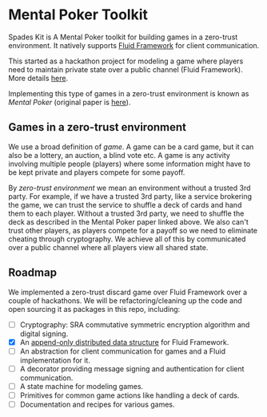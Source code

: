 # Mental Poker Toolkit

Spades Kit is A Mental Poker toolkit for building games in a zero-trust
environment. It natively supports [Fluid Framework](https://fluidframework.com/)
for client communication.

This started as a hackathon project for modeling a game where players need to
maintain private state over a public channel (Fluid Framework). More details
[here](https://vladris.com/blog/2021/12/11/mental-poker.html).

Implementing this type of games in a zero-trust environment is known as *Mental
Poker* (original paper is [here](https://people.csail.mit.edu/rivest/pubs/SRA81.pdf)).

## Games in a zero-trust environment

We use a broad definition of *game*. A game can be a card game, but it can also
be a lottery, an auction, a blind vote etc. A game is any activity involving
multiple people (players) where some information might have to be kept private
and players compete for some payoff.

By *zero-trust environment* we mean an environment without a trusted 3rd party.
For example, if we have a trusted 3rd party, like a service brokering the game,
we can trust the service to shuffle a deck of cards and hand them to each
player. Without a trusted 3rd party, we need to shuffle the deck as described
in the Mental Poker paper linked above. We also can't trust other players, as
players compete for a payoff so we need to eliminate cheating through
cryptography. We achieve all of this by communicated over a public channel
where all players view all shared state.

## Roadmap

We implemented a zero-trust discard game over Fluid Framework over a couple of
hackathons. We will be refactoring/cleaning up the code and open sourcing it as
packages in this repo, including:

- [ ] Cryptography: SRA commutative symmetric encryption algorithm and digital
  signing.
- [x] An [append-only distributed data structure](https://github.com/vladris/fluid-ledger)
  for Fluid Framework.
- [ ] An abstraction for client communication for games and a Fluid
  implementation for it.
- [ ] A decorator providing message signing and authentication for client
  communication.
- [ ] A state machine for modeling games.
- [ ] Primitives for common game actions like handling a deck of cards.
- [ ] Documentation and recipes for various games.
